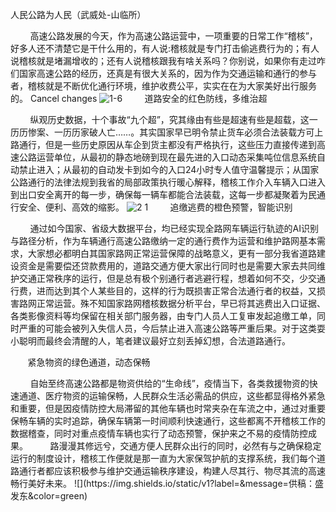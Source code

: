 人民公路为人民（武威处-山临所）<p>
&nbsp;   &nbsp;&nbsp;   &nbsp;&nbsp; 高速公路发展的今天，作为高速公路运营中，一项重要的日常工作“稽核”，好多人还不清楚它是干什么用的，有人说:稽核就是专门打击偷逃费行为的；有人说稽核就是堵漏增收的；还有人说稽核跟我有啥关系吗？你别说，如果你有走过咋们国家高速公路的经历，还真是有很大关系的，因为作为交通运输和通行的参与者，稽核就是不断优化通行环境，维护收费公平，实实在在为大家美好出行服务的。 Cancel changes
![1-6](https://user-images.githubusercontent.com/123157084/215258397-d6475c24-6c8a-4957-a629-d00b24f66c5b.jpg)
  &nbsp;   &nbsp;&nbsp;   &nbsp;&nbsp; 道路安全的红色防线，多维治超<p>
  &nbsp;   &nbsp;&nbsp;   &nbsp;&nbsp; 纵观历史数据，十个事故“九个超”，究其缘由有些是超速有些是超载，这一历历惨案、一历历家破人亡……。其实国家早已明令禁止货车必须合法装载方可上路通行，但是一些历史原因从车企到货主都没有严格执行，这些压力直接传递到高速公路运营单位，从最初的静态地磅到现在最先进的入口动态采集吨位信息系统自动禁止进入；从最初的自动发卡到如今的入口24小时专人值守温馨提示；从国家公路通行的法律法规到我省的局部政策执行暖心解释，稽核工作介入车辆入口进入到出口安全离开的每一步，确保每一辆车都能合法装载，这每一步都凝聚着为民通行安全、便利、高效的缩影。 
![2 1](https://user-images.githubusercontent.com/123157084/215258457-f3dabf24-737a-424d-ba3f-a6cd01880831.jpg)
  &nbsp;   &nbsp;&nbsp;   &nbsp;&nbsp; 追缴逃费的橙色预警，智能识别<p>
&nbsp;   &nbsp;&nbsp;   &nbsp;&nbsp; 通过如今国家、省级大数据平台，均已经实现全路网车辆运行轨迹的AI识别与路径分析，作为车辆通行高速公路缴纳一定的通行费作为运营和维护路网基本需求，大家想必都明白其国家路网正常运营保障的战略意义，更有一部分我省道路建设资金是需要偿还贷款费用的，道路交通方便大家出行同时也是需要大家去共同维护交通正常秩序的运行，但是总有极个别通行者逃避行程，想着如何不交，少交通行费，进而达到其个人某些目的，这样的行为既损害正常合法通行者的权益，又损害路网正常运营。殊不知国家路网稽核数据分析平台，早已将其逃费出入口证据、各类影像资料等均保留在相关部门服务器，由专门人员人工复审发起追缴工单，同时严重的可能会被列入失信人员，今后禁止进入高速公路等严重后果。对于这类耍小聪明而最终会清醒的人，笔者建议最好立刻丢掉幻想，合法道路通行。 
   <p>&nbsp;   &nbsp;&nbsp;   &nbsp;&nbsp;紧急物资的绿色通道，动态保畅<p>
 &nbsp;   &nbsp;&nbsp;   &nbsp;&nbsp; 自始至终高速公路都是物资供给的“生命线”，疫情当下，各类救援物资的快速通道、医疗物资的运输保畅，人民群众生活必需品的供应，这些都显得格外紧急和重要，但是因疫情防控大局滞留的其他车辆也时常夹杂在车流之中，通过对重要保畅车辆的实时追踪，确保车辆第一时间顺利快速通行，这些都离不开稽核工作的数据稽查，同时对重点疫情车辆也实行了动态预警，保护来之不易的疫情防控成果。
 &nbsp;   &nbsp;&nbsp;   &nbsp;&nbsp; 路漫漫其修远兮，交通方便人民群众出行的同时，必然有与之确保稳定运行的制度设计，稽核工作便就是那一直为大家保驾护航的支撑系统，我们每个道路通行者都应该积极参与维护交通运输秩序建设，构建人尽其行、物尽其流的高速畅行美好未来。
![](https://img.shields.io/static/v1?label=&message=供稿：盛发东&color=green)
